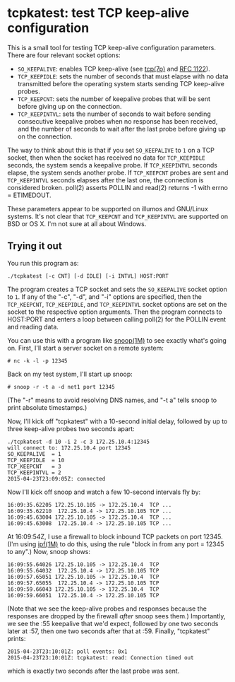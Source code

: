 # tcpkatest: test TCP keep-alive configuration

This is a small tool for testing TCP keep-alive configuration parameters.  There
are four relevant socket options:

* `SO_KEEPALIVE`: enables TCP keep-alive (see
  [tcp(7p)](http://illumos.org/man/7p/tcp) and
  [RFC 1122](http://www.ietf.org/rfc/rfc1122.txt)).
* `TCP_KEEPIDLE`: sets the number of seconds that must elapse with no data
  transmitted before the operating system starts sending TCP keep-alive probes.
* `TCP_KEEPCNT`: sets the number of keepalive probes that will be sent before
  giving up on the connection.
* `TCP_KEEPINTVL`: sets the number of seconds to wait before sending consecutive
  keepalive probes when no response has been received, and the number of seconds
  to wait after the last probe before giving up on the connection.

The way to think about this is that if you set `SO_KEEPALIVE` to `1` on a
TCP socket, then when the socket has received no data for `TCP_KEEPIDLE`
seconds, the system sends a keepalive probe.  If `TCP_KEEPINTVL` seconds elapse,
the system sends another probe.  If `TCP_KEEPCNT` probes are sent and
`TCP_KEEPINTVL` seconds elapses after the last one, the connection is considered
broken.  poll(2) asserts POLLIN and read(2) returns -1 with errno = ETIMEDOUT.

These parameters appear to be supported on illumos and GNU/Linux systems.  It's
not clear that `TCP_KEEPCNT` and `TCP_KEEPINTVL` are supported on BSD or OS X.
I'm not sure at all about Windows.


## Trying it out

You run this program as:

    ./tcpkatest [-c CNT] [-d IDLE] [-i INTVL] HOST:PORT

The program creates a TCP socket and sets the `SO_KEEPALIVE` socket option to
`1`.  If any of the "-c", "-d", and "-i" options are specified, then the
`TCP_KEEPCNT`, `TCP_KEEPIDLE`, and `TCP_KEEPINTVL` socket options are set on the
socket to the respective option arguments.  Then the program connects to
HOST:PORT and enters a loop between calling poll(2) for the POLLIN event and
reading data.

You can use this with a program like [snoop(1M)](http://illumos.org/man/snoop)
to see exactly what's going on.  First, I'll start a server socket on a remote
system:

    # nc -k -l -p 12345

Back on my test system, I'll start up snoop:

    # snoop -r -t a -d net1 port 12345

(The "-r" means to avoid resolving DNS names, and "-t a" tells snoop to print
absolute timestamps.)

Now, I'll kick off "tcpkatest" with a 10-second initial delay, followed by up to
three keep-alive probes two seconds apart:

    ./tcpkatest -d 10 -i 2 -c 3 172.25.10.4:12345
    will connect to: 172.25.10.4 port 12345
    SO_KEEPALIVE  = 1
    TCP_KEEPIDLE  = 10
    TCP_KEEPCNT   = 3
    TCP_KEEPINTVL = 2
    2015-04-23T23:09:05Z: connected

Now I'll kick off snoop and watch a few 10-second intervals fly by:

    16:09:35.62205 172.25.10.105 -> 172.25.10.4  TCP ...
    16:09:35.62210  172.25.10.4 -> 172.25.10.105 TCP ...
    16:09:45.63004 172.25.10.105 -> 172.25.10.4  TCP ...
    16:09:45.63008  172.25.10.4 -> 172.25.10.105 TCP ...

At 16:09:54Z, I use a firewall to block inbound TCP packets on port 12345.
(I'm using [ipf(1M)](http://illumos.org/man/ipf) to do this, using the rule
"block in from any port = 12345 to any".)  Now, snoop shows:

    16:09:55.64026 172.25.10.105 -> 172.25.10.4  TCP
    16:09:55.64032  172.25.10.4 -> 172.25.10.105 TCP
    16:09:57.65051 172.25.10.105 -> 172.25.10.4  TCP
    16:09:57.65055  172.25.10.4 -> 172.25.10.105 TCP
    16:09:59.66043 172.25.10.105 -> 172.25.10.4  TCP
    16:09:59.66051  172.25.10.4 -> 172.25.10.105 TCP

(Note that we see the keep-alive probes and responses because the responses are
dropped by the firewall *after* snoop sees them.)  Importantly, we see the :55
keepalive that we'd expect, followed by one two seconds later at :57, then one
two seconds after that at :59.  Finally, "tcpkatest" prints:

    2015-04-23T23:10:01Z: poll events: 0x1
    2015-04-23T23:10:01Z: tcpkatest: read: Connection timed out

which is exactly two seconds after the last probe was sent.
